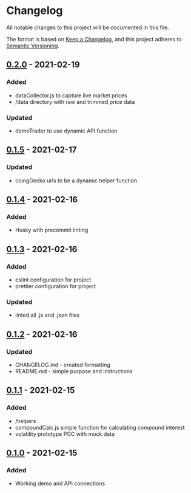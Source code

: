 # Changelog

All notable changes to this project will be documented in this file.

The format is based on [Keep a Changelog](https://keepachangelog.com/en/1.0.0/),
and this project adheres to [Semantic Versioning](https://semver.org/spec/v2.0.0.html).

## [0.2.0] - 2021-02-19

### Added

-   dataCollector.js to capture live market prices
-   /data directory with raw and trimmed price data

### Updated

-   demoTrader to use dynamic API function

## [0.1.5] - 2021-02-17

### Updated

-   coingGecko urls to be a dynamic helper function

## [0.1.4] - 2021-02-16

### Added

-   Husky with precommit linting

## [0.1.3] - 2021-02-16

### Added

-   eslint configuration for project
-   prettier configuration for project

### Updated

-   linted all .js and .json files

## [0.1.2] - 2021-02-16

### Updated

-   CHANGELOG.md - created formatting
-   README.md - simple purpose and instructions

## [0.1.1] - 2021-02-15

### Added

-   /helpers
-   compoundCalc.js simple function for calculating compound interest
-   volatility prototype POC with mock data

## [0.1.0] - 2021-02-15

### Added

-   Working demo and API connections

[0.2.0]: https://github.com/JesseChamberlain/binance-trader/compare/v0.1.5...v0.2.0
[0.1.5]: https://github.com/JesseChamberlain/binance-trader/compare/v0.1.4...v0.1.5
[0.1.4]: https://github.com/JesseChamberlain/binance-trader/compare/v0.1.3...v0.1.4
[0.1.3]: https://github.com/JesseChamberlain/binance-trader/compare/v0.1.2...v0.1.3
[0.1.2]: https://github.com/JesseChamberlain/binance-trader/compare/v0.1.1...v0.1.2
[0.1.1]: https://github.com/JesseChamberlain/binance-trader/compare/v0.1.0...v0.1.1
[0.1.0]: https://github.com/JesseChamberlain/binance-trader/releases/tag/v0.1.0
